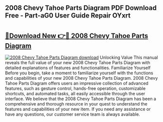 ## 2008 Chevy Tahoe Parts Diagram PDF Download Free - Part-aG0 User Guide Repair OYxrt

# <h2><a href="http://dflreeq.blite.top/?on=2008+Chevy+Tahoe+Parts+Diagram">🔗Download New 👉🔴 2008 Chevy Tahoe Parts Diagram</a></h2>

[![2008 Chevy Tahoe Parts Diagram download](https://i.imgur.com/lujVjoI.png)](http://dflreeq.blite.top/?on=2008+Chevy+Tahoe+Parts+Diagram)
Unlocking Value This manual reveals the full value of your new 2008 Chevy Tahoe Parts Diagram with detailed explanations of features and functionalities. Familiarize Yourself Before you begin, take a moment to familiarize yourself with the functions and capabilities of your new 2008 Chevy Tahoe Parts Diagram. 2008 Chevy Tahoe Parts Diagram offers users an impressive collection of advanced features, such as gesture control, hands-free operation, customizable shortcuts, and automated tasks, all easily accessible through the user interface. We believe that the 2008 Chevy Tahoe Parts Diagram has been a comprehensive and thorough resource in your quest to understand the features and capabilities of your new item. If you need any assistance or have any questions, our customer service team is always available.
